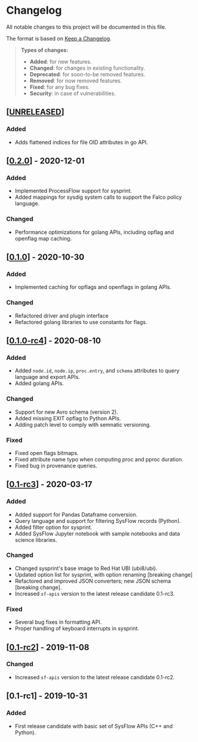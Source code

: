 # Changelog

All notable changes to this project will be documented in this file.

The format is based on [Keep a Changelog](http://keepachangelog.com/en/1.0.0/).

> **Types of changes:**
>
> - **Added**: for new features.
> - **Changed**: for changes in existing functionality.
> - **Deprecated**: for soon-to-be removed features.
> - **Removed**: for now removed features.
> - **Fixed**: for any bug fixes.
> - **Security**: in case of vulnerabilities.

## [[UNRELEASED](https://github.com/sysflow-telemetry/sf-apis/compare/0.2.0...HEAD)]

### Added

- Adds flattened indices for file OID attributes in go API.

## [[0.2.0](https://github.com/sysflow-telemetry/sf-apis/compare/0.1.0...0.2.0)] - 2020-12-01

### Added

- Implemented ProcessFlow support for sysprint.
- Added mappings for sysdig system calls to support the Falco policy language.

### Changed

- Performance optimizations for golang APIs, including opflag and openflag map caching.

## [[0.1.0](https://github.com/sysflow-telemetry/sf-apis/compare/0.1-rc4...0.1.0)] - 2020-10-30

### Added

- Implemented caching for opflags and openflags in golang APIs.

### Changed

- Refactored driver and plugin interface
- Refactored golang libraries to use constants for flags.

## [[0.1.0-rc4](https://github.com/sysflow-telemetry/sf-apis/compare/0.1-rc3...0.1.0-rc4)] - 2020-08-10

### Added

- Added `node.id`, `node.ip`, `proc.entry`, and `schema` attributes to query language and export APIs.
- Added golang APIs.

### Changed

- Support for new Avro schema (version 2).
- Added missing EXIT opflag to Python APIs.
- Adding patch level to comply with semnatic versioning.

### Fixed

- Fixed open flags bitmaps.
- Fixed attribute name typo when computing proc and pproc duration.
- Fixed bug in provenance queries.

## [[0.1-rc3](https://github.com/sysflow-telemetry/sf-apis/compare/0.1-rc2...0.1-rc3)] - 2020-03-17

### Added

- Added support for Pandas Dataframe conversion.
- Query language and support for filtering SysFlow records (Python).
- Added filter option for sysprint.
- Added SysFlow Jupyter notebook with sample notebooks and data science libraries.

### Changed

- Changed sysprint's base image to Red Hat UBI (ubi8/ubi).
- Updated option list for sysprint, with option renaming [breaking change]
- Refactored and improved JSON converters; new JSON schema [breaking change].
- Increased `sf-apis` version to the latest release candidate 0.1-rc3.

### Fixed

- Several bug fixes in formatting API.
- Proper handling of keyboard interrupts in sysprint. 

## [[0.1-rc2](https://github.com/sysflow-telemetry/sf-apis/compare/0.1-rc1...0.1-rc2)] - 2019-11-08

### Changed

- Increased `sf-apis` version to the latest release candidate 0.1-rc2.

## [0.1-rc1] - 2019-10-31

### Added

- First release candidate with basic set of SysFlow APIs (C++ and Python).
